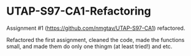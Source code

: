 # UTAP-S97-CA1-Refactoring
Assignment #1 (https://github.com/nmgtav/UTAP-S97-CA1) refactored.

Refactored the first assignment, cleaned the code, made the functions small, and made them do only one thingm (at least tried!) and etc.
